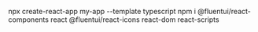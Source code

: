 npx create-react-app my-app --template typescript
npm i @fluentui/react-components react @fluentui/react-icons react-dom react-scripts
